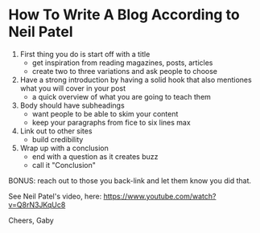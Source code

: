 # How To Write A Blog According to Neil Patel

1. First thing you do is start off with a title
    - get inspiration from reading magazines, posts, articles
    - create two to three variations and ask people to choose 
2. Have a strong introduction by having a solid hook that also mentiones what you will cover in your post
   - a quick overview of what you are going to teach them
3. Body should have subheadings
   - want people to be able to skim your content
   - keep your paragraphs from fice to six lines max
4. Link out to other sites
   - build credibility
5. Wrap up with a conclusion
   - end with a question as it creates buzz
   - call it "Conclusion"
     
BONUS: reach out to those you back-link and let them know you did that.

See Neil Patel's video, here: https://www.youtube.com/watch?v=Q8rN3JKqUc8

Cheers,
Gaby
